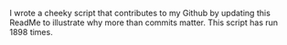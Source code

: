 I wrote a cheeky script that contributes to my Github by updating this ReadMe to illustrate why more than commits matter. This script has run 1898 times.